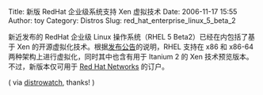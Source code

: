 Title: 新版 RedHat 企业级系统支持 Xen 虚拟技术
Date: 2006-11-17 15:55
Author: toy
Category: Distros
Slug: red_hat_enterprise_linux_5_beta_2

新近发布的 RedHat 企业级 Linux 操作系统（RHEL 5
Beta2）已经在内包括了基于 Xen
的开源虚拟化技术。根据[发布公告](https://www.redhat.com/archives/rhelv5-announce/2006-November/msg00003.html)的说明，RHEL
支持在 x86 和 x86-64 两种架构上进行虚拟化，同时其中也含有用于 Itanium 2
的 Xen 技术预览版本。不过，新版本仅可用于 [Red Hat
Networks](https://rhn.redhat.com/network/software/download_isos_full.pxt)
的订户。

( via [distrowatch](http://distrowatch.com/?newsid=03852#0), thanks! )
